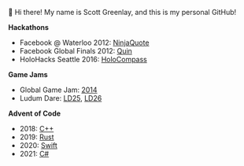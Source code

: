 👋 Hi there! My name is Scott Greenlay, and this is my personal GitHub!

**Hackathons**
- Facebook @ Waterloo 2012: [NinjaQuote](https://github.com/psobot/ninjaquote)
- Facebook Global Finals 2012: [Quin](https://github.com/sgreenlay/Quin)
- HoloHacks Seattle 2016: [HoloCompass](https://github.com/sgreenlay/HoloCompass)

**Game Jams**
- Global Game Jam: [2014](https://github.com/sgreenlay/Colonies)
- Ludum Dare: [LD25](https://github.com/sgreenlay/AL), [LD26](https://github.com/sgreenlay/Pilgrimage)

**Advent of Code**
- 2018: [C++](https://github.com/sgreenlay/aoc-2018)
- 2019: [Rust](https://github.com/sgreenlay/aoc-2019)
- 2020: [Swift](https://github.com/sgreenlay/aoc-2020)
- 2021: [C#](https://github.com/sgreenlay/aoc-2021)

